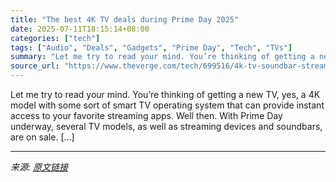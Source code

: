 ```yaml
---
title: "The best 4K TV deals during Prime Day 2025"
date: 2025-07-11T18:15:14+08:00
categories: ["tech"]
tags: ["Audio", "Deals", "Gadgets", "Prime Day", "Tech", "TVs"]
summary: "Let me try to read your mind. You’re thinking of getting a new TV, yes, a 4K model with some sort of smart TV operating system that can provide instant access to your favorite streaming apps. Well the"
source_url: "https://www.theverge.com/tech/699516/4k-tv-soundbar-streaming-deal-sale-amazon-prime-day"
---
```


Let me try to read your mind. You’re thinking of getting a new TV, yes, a 4K model with some sort of smart TV operating system that can provide instant access to your favorite streaming apps. Well then. With Prime Day underway, several TV models, as well as streaming devices and soundbars, are on sale. [&#8230;]

---

*来源: [原文链接](https://www.theverge.com/tech/699516/4k-tv-soundbar-streaming-deal-sale-amazon-prime-day)*
